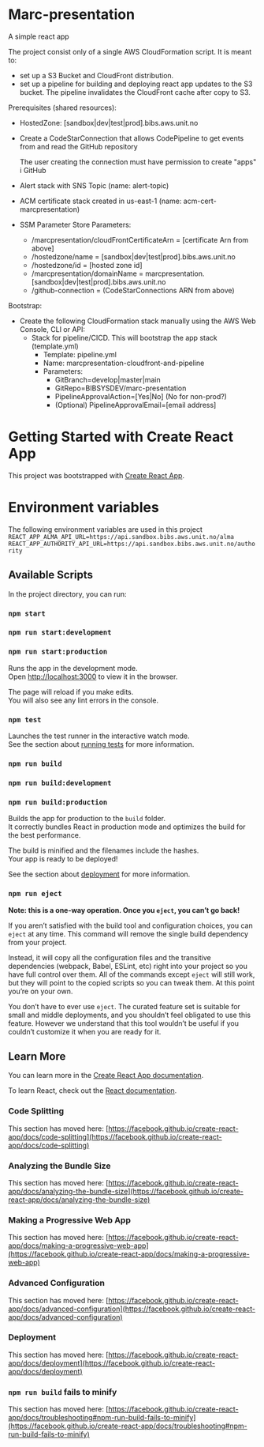 # Marc-presentation

A simple react app

The project consist only of a single AWS CloudFormation script. It is meant to:

- set up a S3 Bucket and CloudFront distribution.
- set up a pipeline for building and deploying react app updates to the S3 bucket. The pipeline invalidates the CloudFront cache after copy to S3.

Prerequisites (shared resources):

- HostedZone: [sandbox|dev|test|prod].bibs.aws.unit.no
- Create a CodeStarConnection that allows CodePipeline to get events from and read the GitHub repository

  The user creating the connection must have permission to create "apps" i GitHub

- Alert stack with SNS Topic (name: alert-topic)
- ACM certificate stack created in us-east-1 (name: acm-cert-marcpresentation)
- SSM Parameter Store Parameters:
  - /marcpresentation/cloudFrontCertificateArn = [certificate Arn from above]
  - /hostedzone/name = [sandbox|dev|test|prod].bibs.aws.unit.no
  - /hostedzone/id = [hosted zone id]
  - /marcpresentation/domainName = marcpresentation.[sandbox|dev|test|prod].bibs.aws.unit.no
  - /github-connection = (CodeStarConnections ARN from above)

Bootstrap:

- Create the following CloudFormation stack manually using the AWS Web Console, CLI or API:
  - Stack for pipeline/CICD. This will bootstrap the app stack (template.yml)
    - Template: pipeline.yml
    - Name: marcpresentation-cloudfront-and-pipeline
    - Parameters:
      - GitBranch=develop|master|main
      - GitRepo=BIBSYSDEV/marc-presentation
      - PipelineApprovalAction=[Yes|No] (No for non-prod?)
      - (Optional) PipelineApprovalEmail=[email address]

# Getting Started with Create React App

This project was bootstrapped with [Create React App](https://github.com/facebook/create-react-app).

# Environment variables

The following environment variables are used in this project
`REACT_APP_ALMA_API_URL=https://api.sandbox.bibs.aws.unit.no/alma`
`REACT_APP_AUTHORITY_API_URL=https://api.sandbox.bibs.aws.unit.no/authority`

## Available Scripts

In the project directory, you can run:

### `npm start`

### `npm run start:development`

### `npm run start:production`

Runs the app in the development mode.\
Open [http://localhost:3000](http://localhost:3000) to view it in the browser.

The page will reload if you make edits.\
You will also see any lint errors in the console.

### `npm test`

Launches the test runner in the interactive watch mode.\
See the section about [running tests](https://facebook.github.io/create-react-app/docs/running-tests) for more information.

### `npm run build`

### `npm run build:development`

### `npm run build:production`

Builds the app for production to the `build` folder.\
It correctly bundles React in production mode and optimizes the build for the best performance.

The build is minified and the filenames include the hashes.\
Your app is ready to be deployed!

See the section about [deployment](https://facebook.github.io/create-react-app/docs/deployment) for more information.

### `npm run eject`

**Note: this is a one-way operation. Once you `eject`, you can’t go back!**

If you aren’t satisfied with the build tool and configuration choices, you can `eject` at any time. This command will remove the single build dependency from your project.

Instead, it will copy all the configuration files and the transitive dependencies (webpack, Babel, ESLint, etc) right into your project so you have full control over them. All of the commands except `eject` will still work, but they will point to the copied scripts so you can tweak them. At this point you’re on your own.

You don’t have to ever use `eject`. The curated feature set is suitable for small and middle deployments, and you shouldn’t feel obligated to use this feature. However we understand that this tool wouldn’t be useful if you couldn’t customize it when you are ready for it.

## Learn More

You can learn more in the [Create React App documentation](https://facebook.github.io/create-react-app/docs/getting-started).

To learn React, check out the [React documentation](https://reactjs.org/).

### Code Splitting

This section has moved here: [https://facebook.github.io/create-react-app/docs/code-splitting](https://facebook.github.io/create-react-app/docs/code-splitting)

### Analyzing the Bundle Size

This section has moved here: [https://facebook.github.io/create-react-app/docs/analyzing-the-bundle-size](https://facebook.github.io/create-react-app/docs/analyzing-the-bundle-size)

### Making a Progressive Web App

This section has moved here: [https://facebook.github.io/create-react-app/docs/making-a-progressive-web-app](https://facebook.github.io/create-react-app/docs/making-a-progressive-web-app)

### Advanced Configuration

This section has moved here: [https://facebook.github.io/create-react-app/docs/advanced-configuration](https://facebook.github.io/create-react-app/docs/advanced-configuration)

### Deployment

This section has moved here: [https://facebook.github.io/create-react-app/docs/deployment](https://facebook.github.io/create-react-app/docs/deployment)

### `npm run build` fails to minify

This section has moved here: [https://facebook.github.io/create-react-app/docs/troubleshooting#npm-run-build-fails-to-minify](https://facebook.github.io/create-react-app/docs/troubleshooting#npm-run-build-fails-to-minify)

